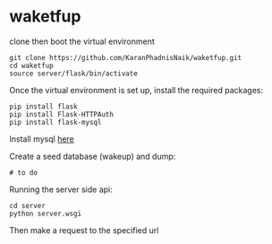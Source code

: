 # waketfup


clone then boot the virtual environment
```
git clone https://github.com/KaranPhadnisNaik/waketfup.git
cd waketfup
source server/flask/bin/activate
```

Once the virtual environment is set up, install the required packages:
```
pip install flask
pip install Flask-HTTPAuth
pip install flask-mysql
```
Install mysql
[here](https://dev.mysql.com/doc/mysql-getting-started/en/#mysql-getting-started-installing)

Create a seed database (wakeup) and dump:
```
# to do
```

Running the server side api:
```
cd server
python server.wsgi
```

Then make a request to the specified url
